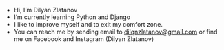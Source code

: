 -  Hi, I’m Dilyan Zlatanov
-  I’m currently learning Python and Django
-  I like to improve myself and to exit my comfort zone.
-  You can reach me by sending email to dilqnzlatanov@gmail.com or find me on Facebook and Instagram (Dilyan Zlatanov)

<!---
DilyanZlatanov/DilyanZlatanov is a ✨ special ✨ repository because its `README.md` (this file) appears on your GitHub profile.
You can click the Preview link to take a look at your changes.
--->
